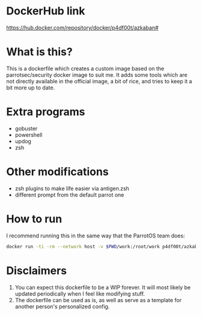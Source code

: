 # DockerHub link
https://hub.docker.com/repository/docker/p4df00t/azkaban#
# What is this?
This is a dockerfile which creates a custom image based on the parrotsec/security docker image to suit me. It adds some tools which are not directly available in the official image, a bit of rice, and tries to keep it a bit more up to date.
# Extra programs
- gobuster
- powershell
- updog
- zsh
# Other modifications
- zsh plugins to make life easier via antigen.zsh
- different prompt from the default parrot one

# How to run
I recommend running this in the same way that the ParrotOS team does:
```sh
docker run -ti -rm --network host -v $PWD/work:/root/work p4df00t/azkaban:latest
```
# Disclaimers
1. You can expect this dockerfile to be a WIP forever. It will most likely be updated periodically when I feel like modifying stuff. 
2. The dockerfile can be used as is, as well as serve as a template for another person's personalized config.
